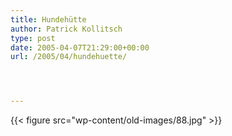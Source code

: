 ```yaml
---
title: Hundehütte
author: Patrick Kollitsch
type: post
date: 2005-04-07T21:29:00+00:00
url: /2005/04/hundehuette/




---
```

{{< figure src="wp-content/old-images/88.jpg" >}}
